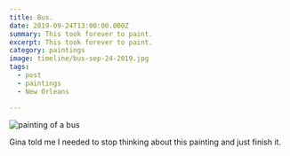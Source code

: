 ```yaml
---
title: Bus.
date: 2019-09-24T13:00:00.000Z
summary: This took forever to paint.
excerpt: This took forever to paint.
category: paintings
image: timeline/bus-sep-24-2019.jpg
tags:
  - post 
  - paintings
  - New Orleans

---
```


![painting of a bus](/static/img/paintings/bus-sep-24-2019.jpg "painting of a bus")

Gina told me I needed to stop thinking about this painting and just finish it.